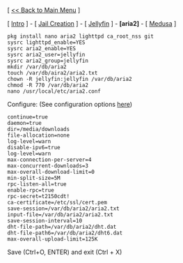 [ [<< Back to Main Menu](https://github.com/seth586/guides/blob/master/README.md) ]

[ [Intro](README.md) ] - [ [Jail Creation](1_jail.md) ] - [ [Jellyfin](2_jellyfin.md) ] - **[aria2]** - [ [Medusa](4_medusa.md) ]

```
pkg install nano aria2 lighttpd ca_root_nss git
sysrc lighttpd_enable=YES
sysrc aria2_enable=YES
sysrc aria2_user=jellyfin
sysrc aria2_group=jellyfin
mkdir /var/db/aria2
touch /var/db/aira2/aria2.txt
chown -R jellyfin:jellyfin /var/db/aria2
chmod -R 770 /var/db/aria2
nano /usr/local/etc/aria2.conf
```
Configure: (See configuration options [here](https://aria2.github.io/manual/en/html/aria2c.html#aria2-conf))
```
continue=true
daemon=true
dir=/media/downloads
file-allocation=none
log-level=warn
disable-ipv6=true
log-level=warn
max-connection-per-server=4
max-concurrent-downloads=3
max-overall-download-limit=0
min-split-size=5M
rpc-listen-all=true
enable-rpc=true
rpc-secret=t2150cdt!
ca-certificate=/etc/ssl/cert.pem
save-session=/var/db/aria2/aria2.txt
input-file=/var/db/aria2/aria2.txt
save-session-interval=10
dht-file-path=/var/db/aria2/dht.dat
dht-file-path6=/var/db/aria2/dht6.dat
max-overall-upload-limit=125K
```
Save (Ctrl+O, ENTER) and exit (Ctrl + X)
